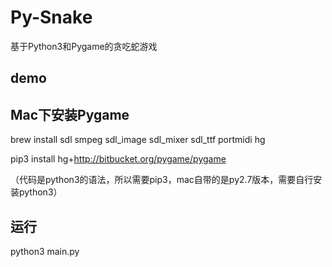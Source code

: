 # Py-Snake
基于Python3和Pygame的贪吃蛇游戏

## demo

## Mac下安装Pygame

brew install sdl smpeg sdl_image sdl_mixer sdl_ttf portmidi hg

pip3 install hg+http://bitbucket.org/pygame/pygame

（代码是python3的语法，所以需要pip3，mac自带的是py2.7版本，需要自行安装python3）

## 运行
python3 main.py
